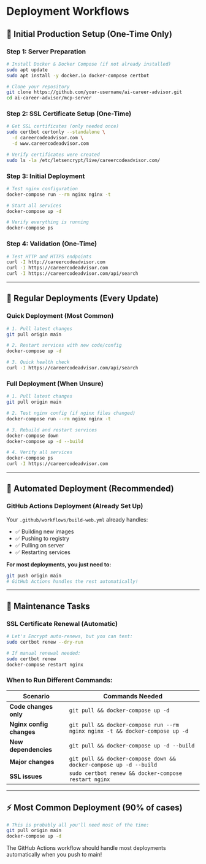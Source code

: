 # Deployment Workflows

## 🎯 Initial Production Setup (One-Time Only)

### **Step 1: Server Preparation**
```bash
# Install Docker & Docker Compose (if not already installed)
sudo apt update
sudo apt install -y docker.io docker-compose certbot

# Clone your repository
git clone https://github.com/your-username/ai-career-advisor.git
cd ai-career-advisor/mcp-server
```

### **Step 2: SSL Certificate Setup (One-Time)**
```bash
# Get SSL certificates (only needed once)
sudo certbot certonly --standalone \
  -d careercodeadvisor.com \
  -d www.careercodeadvisor.com

# Verify certificates were created
sudo ls -la /etc/letsencrypt/live/careercodeadvisor.com/
```

### **Step 3: Initial Deployment**
```bash
# Test nginx configuration
docker-compose run --rm nginx nginx -t

# Start all services
docker-compose up -d

# Verify everything is running
docker-compose ps
```

### **Step 4: Validation (One-Time)**
```bash
# Test HTTP and HTTPS endpoints
curl -I http://careercodeadvisor.com
curl -I https://careercodeadvisor.com
curl -I https://careercodeadvisor.com/api/search
```

---

## 🚀 Regular Deployments (Every Update)

### **Quick Deployment (Most Common)**
```bash
# 1. Pull latest changes
git pull origin main

# 2. Restart services with new code/config
docker-compose up -d

# 3. Quick health check
curl -I https://careercodeadvisor.com/api/search
```

### **Full Deployment (When Unsure)**
```bash
# 1. Pull latest changes
git pull origin main

# 2. Test nginx config (if nginx files changed)
docker-compose run --rm nginx nginx -t

# 3. Rebuild and restart services
docker-compose down
docker-compose up -d --build

# 4. Verify all services
docker-compose ps
curl -I https://careercodeadvisor.com
```

---

## 🤖 **Automated Deployment (Recommended)**

### **GitHub Actions Deployment (Already Set Up)**
Your `.github/workflows/build-web.yml` already handles:
- ✅ Building new images
- ✅ Pushing to registry
- ✅ Pulling on server
- ✅ Restarting services

**For most deployments, you just need to:**
```bash
git push origin main
# GitHub Actions handles the rest automatically!
```

---

## 🔧 **Maintenance Tasks**

### **SSL Certificate Renewal (Automatic)**
```bash
# Let's Encrypt auto-renews, but you can test:
sudo certbot renew --dry-run

# If manual renewal needed:
sudo certbot renew
docker-compose restart nginx
```

### **When to Run Different Commands:**

| **Scenario** | **Commands Needed** |
|--------------|-------------------|
| **Code changes only** | `git pull && docker-compose up -d` |
| **Nginx config changes** | `git pull && docker-compose run --rm nginx nginx -t && docker-compose up -d` |
| **New dependencies** | `git pull && docker-compose up -d --build` |
| **Major changes** | `git pull && docker-compose down && docker-compose up -d --build` |
| **SSL issues** | `sudo certbot renew && docker-compose restart nginx` |

---

## ⚡ **Most Common Deployment (90% of cases)**

```bash
# This is probably all you'll need most of the time:
git pull origin main
docker-compose up -d
```

The GitHub Actions workflow should handle most deployments automatically when you push to main!
